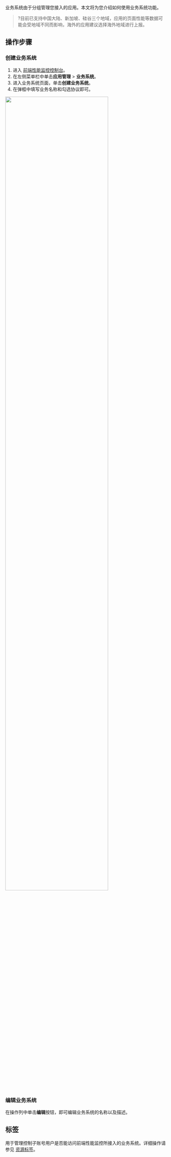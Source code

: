 业务系统由于分组管理您接入的应用。本文将为您介绍如何使用业务系统功能。

>?目前已支持中国大陆、新加坡、硅谷三个地域，应用的页面性能等数据可能会受地域不同而影响，海外的应用建议选择海外地域进行上报。

## 操作步骤

### 创建业务系统

1. 进入 [前端性能监控控制台](https://console.cloud.tencent.com/rum)。
2. 在左侧菜单栏中单击**应用管理** > **业务系统**。
3. 进入业务系统页面，单击**创建业务系统**。
4. 在弹框中填写业务名称和勾选协议即可。
<img src = "https://qcloudimg.tencent-cloud.cn/raw/af6a75f4b3b8db82472fe4903986c03e.png" style="width: 80%"> 


### 编辑业务系统
在操作列中单击**编辑**按钮，即可编辑业务系统的名称以及描述。

## 标签

用于管理控制子账号用户是否能访问前端性能监控所接入的业务系统。详细操作请参见 [资源标签](https://cloud.tencent.com/document/product/1464/58152)。
